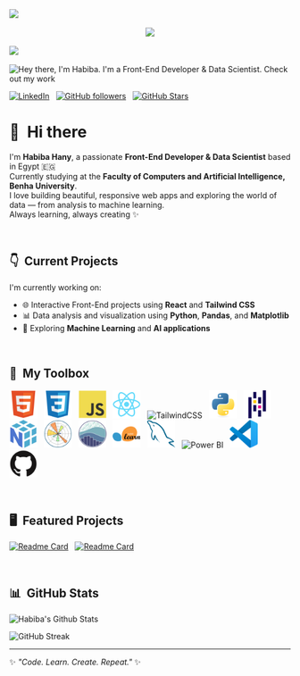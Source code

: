 <!-- 🔮 Top Banner -->
<img src="https://capsule-render.vercel.app/api?type=waving&height=200&color=0:000000,100:8000ff&text=Habiba%20Hany&fontColor=ffffff&fontSize=60&fontAlignY=35&animation=fadeIn&fontAlign=50"/>

<!-- ✨ Typing Text -->
<p align="center">
  <img src="https://readme-typing-svg.demolab.com?font=Fira+Code&size=24&duration=2500&pause=1000&color=8000FF&center=true&vCenter=true&width=500&lines=Front-End+Developer+%7C+Data+Scientist;Welcome+to+my+GitHub+Profile!"/>
</p>

<!-- 🌙 Bottom Banner -->
<img src="https://capsule-render.vercel.app/api?type=waving&height=120&section=footer&color=0:8000ff,100:000000"/>


![Hey there, I'm Habiba. I'm a Front-End Developer & Data Scientist. Check out my work](https://github.com/CyrisXD/CyrisXD/raw/master/header.gif)

[![LinkedIn](https://img.shields.io/badge/LinkedIn-Habiba%20Hany-0A66C2?style=for-the-badge&logo=linkedin)](https://www.linkedin.com/in/habiba-hany-752829330) &nbsp;
[![GitHub followers](https://img.shields.io/github/followers/HabibaHany?logo=GitHub&style=for-the-badge)](https://github.com/HabibaHany) &nbsp;
[![GitHub Stars](https://img.shields.io/github/stars/HabibaHany?logo=github&style=for-the-badge)](https://github.com/HabibaHany)

# 👋 &nbsp;Hi there

I'm **Habiba Hany**, a passionate **Front-End Developer & Data Scientist** based in Egypt 🇪🇬  
Currently studying at the **Faculty of Computers and Artificial Intelligence, Benha University**.  
I love building beautiful, responsive web apps and exploring the world of data — from analysis to machine learning.  
Always learning, always creating ✨

&nbsp;

## 👇 &nbsp;Current Projects

I'm currently working on:
- 🌐 Interactive Front-End projects using **React** and **Tailwind CSS**
- 📊 Data analysis and visualization using **Python**, **Pandas**, and **Matplotlib**
- 🤖 Exploring **Machine Learning** and **AI applications**

&nbsp;

## 🧰 &nbsp;My Toolbox

<img src="https://raw.githubusercontent.com/devicons/devicon/master/icons/html5/html5-original.svg" alt="HTML5" width="50" height="50"/> &nbsp;
<img src="https://raw.githubusercontent.com/devicons/devicon/master/icons/css3/css3-original.svg" alt="CSS3" width="50" height="50"/> &nbsp;
<img src="https://raw.githubusercontent.com/devicons/devicon/master/icons/javascript/javascript-original.svg" alt="JavaScript" width="50" height="50"/> &nbsp;
<img src="https://raw.githubusercontent.com/devicons/devicon/master/icons/react/react-original.svg" alt="ReactJS" width="50" height="50"/> &nbsp;
<img src="https://github.com/CyrisXD/CyrisXD/raw/master/assets/TailwindCSS.png" alt="TailwindCSS" width="50"/> &nbsp;
<img src="https://raw.githubusercontent.com/devicons/devicon/master/icons/python/python-original.svg" alt="Python" width="50" height="50"/> &nbsp;
<img src="https://raw.githubusercontent.com/devicons/devicon/master/icons/pandas/pandas-original.svg" alt="Pandas" width="50" height="50"/> &nbsp;
<img src="https://raw.githubusercontent.com/devicons/devicon/master/icons/numpy/numpy-original.svg" alt="NumPy" width="50" height="50"/> &nbsp;
<img src="https://raw.githubusercontent.com/devicons/devicon/master/icons/matplotlib/matplotlib-original.svg" alt="Matplotlib" width="50" height="50"/> &nbsp;
<img src="https://raw.githubusercontent.com/devicons/devicon/master/icons/seaborn/seaborn-original.svg" alt="Seaborn" width="50" height="50"/> &nbsp;
<img src="https://raw.githubusercontent.com/devicons/devicon/master/icons/scikitlearn/scikitlearn-original.svg" alt="Scikit-learn" width="50" height="50"/> &nbsp;
<img src="https://raw.githubusercontent.com/devicons/devicon/master/icons/mysql/mysql-original.svg" alt="MySQL" width="50" height="50"/> &nbsp;
<img src="https://raw.githubusercontent.com/devicons/devicon/master/icons/powerbi/powerbi-original.svg" alt="Power BI" width="50" height="50"/> &nbsp;
<img src="https://raw.githubusercontent.com/devicons/devicon/master/icons/vscode/vscode-original.svg" alt="VSCode" width="50" height="50"/> &nbsp;
<img src="https://raw.githubusercontent.com/devicons/devicon/master/icons/github/github-original.svg" alt="GitHub" width="50" height="50"/>

&nbsp;

## 🖥 &nbsp;Featured Projects

[![Readme Card](https://github-readme-stats.vercel.app/api/pin/?username=HabibaHany&repo=Portfolio&bg_color=0d1116&title_color=ff69b4&text_color=a4aacb&icon_color=ff69b4)](https://github.com/HabibaHany/Portfolio) &nbsp;
[![Readme Card](https://github-readme-stats.vercel.app/api/pin/?username=HabibaHany&repo=Data-Analysis-Projects&bg_color=0d1116&title_color=ff69b4&text_color=a4aacb&icon_color=ff69b4)](https://github.com/HabibaHany/Data-Analysis-Projects)

&nbsp;

## 📊 &nbsp;GitHub Stats

![Habiba's Github Stats](https://github-readme-stats.vercel.app/api?username=HabibaHany&show_icons=true&bg_color=0d1116&title_color=ff69b4&text_color=a4aacb&icon_color=ff69b4)

![GitHub Streak](https://github-readme-streak-stats.herokuapp.com/?user=HabibaHany&theme=dark&count_private=true&background=0d1116&ring=ff69b4&fire=ff69b4&currStreakLabel=ff69b4)

---

✨ _"Code. Learn. Create. Repeat."_ ✨
